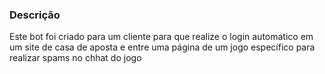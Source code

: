 ### Descrição
Este bot foi criado para um cliente para que realize o login automatico em um site de casa de aposta e entre uma página de um jogo específico para realizar spams no chhat do jogo

